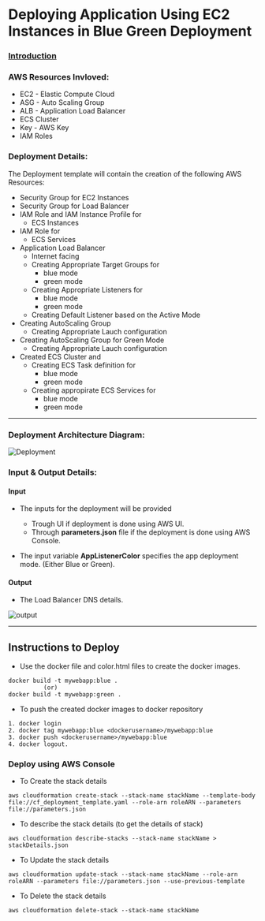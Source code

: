 # Deploying Application Using EC2 Instances in Blue Green Deployment

### [Introduction](https://github.com/sumanth979/AWS_BlueGreenDeployment/blob/master/README.md)

### AWS Resources Invloved:
  * EC2 - Elastic Compute Cloud
  * ASG - Auto Scaling Group
  * ALB - Application Load Balancer
  * ECS Cluster
  * Key - AWS Key
  * IAM Roles

### Deployment Details:
The Deployment template will contain the creation of the following AWS Resources:
  * Security Group for EC2 Instances
  * Security Group for Load Balancer
  * IAM Role and IAM Instance Profile for 
    * ECS Instances
  * IAM Role for     
    * ECS Services
  * Application Load Balancer
    * Internet facing
    * Creating Appropriate Target Groups for 
      * blue mode
      * green mode
    * Creating Appropriate Listeners for 
      * blue mode
      * green mode
    * Creating Default Listener based on the Active Mode
  * Creating AutoScaling Group
    * Creating Appropriate Lauch configuration
  * Creating AutoScaling Group for Green Mode
    * Creating Appropriate Lauch configuration
  * Created ECS Cluster and
    * Creating ECS Task definition for
      * blue mode
      * green mode
    * Creating appropirate ECS Services for
      * blue mode
      * green mode

- - - -
### Deployment Architecture Diagram:
<img src="https://github.com/sumanth979/AWS_BlueGreenDeployment/blob/master/Deploying_Application_using_ECS/Architecture.png" alt="Deployment">

### Input & Output Details:
#### Input
* The inputs for the deployment will be provided 
  * Trough UI if deployment is done using AWS UI.
  * Through **parameters.json** file if the deployment is done using AWS Console.

* The input variable **AppListenerColor** specifies the app deployment mode. (Either Blue or Green).
#### Output
* The Load Balancer DNS details.
<img src="https://github.com/sumanth979/AWS_BlueGreenDeployment/blob/master/Deploying_Application_using_ECS/output.png" alt="output">

- - - -
## Instructions to Deploy
* Use the docker file and color.html files to create the docker images.
```
docker build -t mywebapp:blue .
          (or)
docker build -t mywebapp:green .
```
* To push the created docker images to docker repository
```
1. docker login
2. docker tag mywebapp:blue <dockerusername>/mywebapp:blue
3. docker push <dockerusername>/mywebapp:blue
4. docker logout.
```

### Deploy using AWS Console
* To Create the stack details
```
aws cloudformation create-stack --stack-name stackName --template-body file://cf_deployment_template.yaml --role-arn roleARN --parameters file://parameters.json
```
* To describe the stack details (to get the details of stack)
```
aws cloudformation describe-stacks --stack-name stackName > stackDetails.json
```
* To Update the stack details
```
aws cloudformation update-stack --stack-name stackName --role-arn roleARN --parameters file://parameters.json --use-previous-template
```
* To Delete the stack details
```
aws cloudformation delete-stack --stack-name stackName
```
